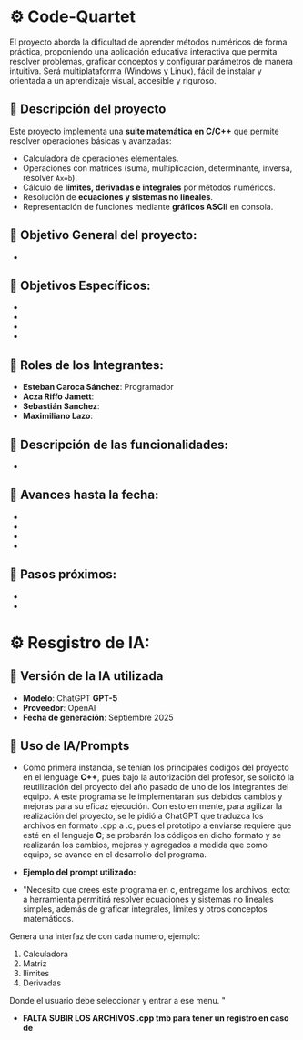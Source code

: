# ⚙️ Code-Quartet
El proyecto aborda la dificultad de aprender métodos numéricos de forma práctica, proponiendo una aplicación educativa interactiva que permita resolver problemas, graficar conceptos y configurar parámetros de manera intuitiva. Será multiplataforma (Windows y Linux), fácil de instalar y orientada a un aprendizaje visual, accesible y riguroso.

## 📍 Descripción del proyecto
Este proyecto implementa una **suite matemática en C/C++** que permite resolver operaciones básicas y avanzadas:
- Calculadora de operaciones elementales.  
- Operaciones con matrices (suma, multiplicación, determinante, inversa, resolver `Ax=b`).  
- Cálculo de **límites, derivadas e integrales** por métodos numéricos.  
- Resolución de **ecuaciones y sistemas no lineales**.  
- Representación de funciones mediante **gráficos ASCII** en consola. 

## 📍 Objetivo General del proyecto:
-

## 📍 Objetivos Específicos:
-
-
-
-

## 📍 Roles de los Integrantes:
- **Esteban Caroca Sánchez**: Programador
- **Acza Riffo Jamett**:
- **Sebastián Sanchez**:
- **Maximiliano Lazo**:

## 📍 Descripción de las funcionalidades:
-


## 📍 Avances hasta la fecha:
-
-
-
-

## 📍 Pasos próximos:
-
-


# ⚙️ Resgistro de IA:
## 📍 Versión de la IA utilizada
- **Modelo**: ChatGPT **GPT-5**  
- **Proveedor**: OpenAI  
- **Fecha de generación**: Septiembre 2025

## 📍 Uso de IA/Prompts
- Como primera instancia, se tenían los principales códigos del proyecto en el lenguage **C++**, pues bajo la autorización del profesor, se solicitó la reutilización del proyecto del año pasado de uno de los integrantes del equipo. A este programa se le implementarán sus debidos cambios y mejoras para su eficaz ejecución. Con esto en mente, para agilizar la realización del proyecto, se le pidió a ChatGPT que traduzca los archivos en formato .cpp a .c, pues el prototipo a enviarse requiere que esté en el lenguaje **C**; se probarán los códigos en dicho formato y se realizarán los cambios, mejoras y agregados a medida que como equipo, se avance en el desarrollo del programa.
 
- **Ejemplo del prompt utilizado:**
- "Necesito que crees este programa en c, entregame los archivos, ecto: a herramienta permitirá resolver ecuaciones y sistemas no lineales simples, además de graficar integrales, límites y otros conceptos matemáticos.

Genera una interfaz de con cada numero, ejemplo:

1. Calculadora
2. Matriz
3. llimites
4. Derivadas

Donde el usuario debe seleccionar y entrar a ese menu. "
- **FALTA SUBIR LOS ARCHIVOS .cpp tmb para tener un registro en caso de**
